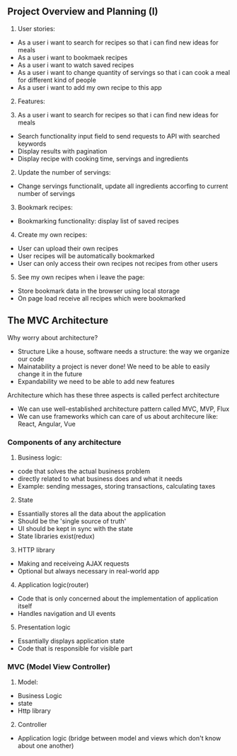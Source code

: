 ## Project Overview and Planning (I)
1. User stories:

- As a user i want to search for recipes so that i can find new ideas for meals
- As a user i want to bookmaek recipes
- As a user i want to watch saved recipes
- As a user i want to change quantity of servings so that i can cook a meal for different kind of people
- As a user i want to add my own recipe to this app

2. Features:

1. As a user i want to search for recipes so that i can find new ideas for meals
- Search functionality input field to send requests to API with searched keywords
- Display results with pagination
- Display recipe with cooking time, servings and ingredients

2. Update the number of servings: 

- Change servings functionalit, update all ingredients accorfing to current number of servings

3. Bookmark recipes:
- Bookmarking functionality: display list of saved recipes

4. Create my own recipes:
- User can upload their own recipes
- User recipes will be automatically bookmarked
- User can only access their own recipes not recipes from other users

5. See my own recipes when i leave the page:

- Store bookmark data in the browser using local storage
- On page load receive all recipes which were bookmarked


## The MVC Architecture
Why worry about architecture?

- Structure Like a house, software needs a structure: the way we organize our code 
- Mainatability a project is never done! We need to be able to easily change it in the future
- Expandability we  need to be able to add new features  

Architecture which has these three aspects is called perfect architecture

- We can use well-established architecture pattern called MVC, MVP, Flux
- We can use frameworks which can care of us about architecure like: React, Angular, Vue

### Components of any architecture
1. Business logic: 
 - code that solves the actual business problem
 - directly related to what business does and what it needs 
 - Example: sending messages, storing transactions, calculating taxes
2. State
 - Essantially stores all the data about the application
 - Should be the 'single source of truth'
 - UI should be kept in sync with the state
 - State libraries exist(redux)
3. HTTP library
 - Making and receiveing AJAX requests 
 - Optional but always necessary in real-world app
4. Application logic(router)
 - Code that is only concerned about the implementation of application itself
 - Handles navigation and UI events
5. Presentation logic
 - Essantially displays application state
 - Code that is responsible for visible part

### MVC (Model View Controller) 

1. Model:
- Business Logic
- state
- Http library
2. Controller 
- Application logic (bridge between model and views which don't know about one another)